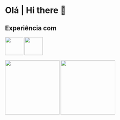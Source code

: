 # Olá | Hi there 👋

## Experiência com

<img src="https://cdn.jsdelivr.net/gh/devicons/devicon/icons/java/java-original.svg" width="60" height="60"/> <img src="https://cdn.jsdelivr.net/gh/devicons/devicon/icons/python/python-original.svg" width="60" height="60"/>

<div>
<a href="https://github.com/cecimedeiros">
<img height="180em" src="https://github-readme-stats.vercel.app/api/top-langs/?username=cecimedeiros&layout=compact&langs_count=7&theme=ocean_dark"/>
<img height="180em" src="https://github-readme-stats.vercel.app/api?username=cecimedeiros&show_icons=true&theme=ocean_dark&include_all_commits=true&count_private=true"/>
</div>

